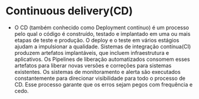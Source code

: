 # Continuous delivery(CD)
- O CD (também conhecido como Deployment contínuo) é um processo pelo qual o código é construído, testado e implantado em uma ou mais etapas de teste e produção.
 O deploy e o teste em vários estágios ajudam a impulsionar a qualidade. Sistemas de integração contínua(CI) produzem artefatos implantáveis, que incluem infraestrutura
 e aplicativos. Os Pipelines de liberação automatizados consomem esses artefatos para liberar novas versões e correções para sistemas existentes.
 Os sistemas de monitoramento e alerta são executados constantemente para direcionar visibilidade para todo o processo de CD.
 Esse processo garante que os erros sejam pegos com frequência e cedo.

